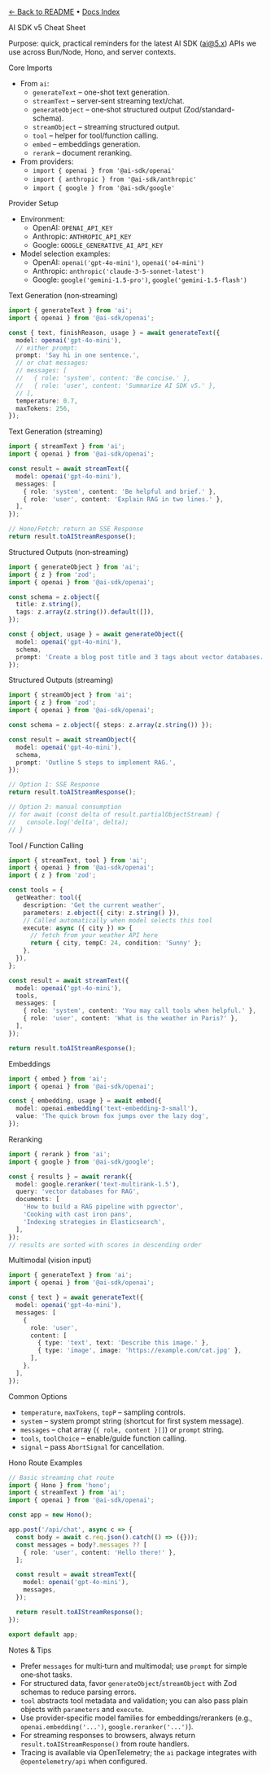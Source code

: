 [← Back to README](../README.md) • [Docs Index](./index.md)

AI SDK v5 Cheat Sheet

Purpose: quick, practical reminders for the latest AI SDK (ai@5.x) APIs we use across Bun/Node, Hono, and server contexts.

Core Imports
- From `ai`:
  - `generateText` – one-shot text generation.
  - `streamText` – server‑sent streaming text/chat.
  - `generateObject` – one‑shot structured output (Zod/standard-schema).
  - `streamObject` – streaming structured output.
  - `tool` – helper for tool/function calling.
  - `embed` – embeddings generation.
  - `rerank` – document reranking.
- From providers:
  - `import { openai } from '@ai-sdk/openai'`
  - `import { anthropic } from '@ai-sdk/anthropic'`
  - `import { google } from '@ai-sdk/google'`

Provider Setup
- Environment:
  - OpenAI: `OPENAI_API_KEY`
  - Anthropic: `ANTHROPIC_API_KEY`
  - Google: `GOOGLE_GENERATIVE_AI_API_KEY`
- Model selection examples:
  - OpenAI: `openai('gpt-4o-mini')`, `openai('o4-mini')`
  - Anthropic: `anthropic('claude-3-5-sonnet-latest')`
  - Google: `google('gemini-1.5-pro')`, `google('gemini-1.5-flash')`

Text Generation (non‑streaming)
```ts
import { generateText } from 'ai';
import { openai } from '@ai-sdk/openai';

const { text, finishReason, usage } = await generateText({
  model: openai('gpt-4o-mini'),
  // either prompt:
  prompt: 'Say hi in one sentence.',
  // or chat messages:
  // messages: [
  //   { role: 'system', content: 'Be concise.' },
  //   { role: 'user', content: 'Summarize AI SDK v5.' },
  // ],
  temperature: 0.7,
  maxTokens: 256,
});
```

Text Generation (streaming)
```ts
import { streamText } from 'ai';
import { openai } from '@ai-sdk/openai';

const result = await streamText({
  model: openai('gpt-4o-mini'),
  messages: [
    { role: 'system', content: 'Be helpful and brief.' },
    { role: 'user', content: 'Explain RAG in two lines.' },
  ],
});

// Hono/Fetch: return an SSE Response
return result.toAIStreamResponse();
```

Structured Outputs (non‑streaming)
```ts
import { generateObject } from 'ai';
import { z } from 'zod';
import { openai } from '@ai-sdk/openai';

const schema = z.object({
  title: z.string(),
  tags: z.array(z.string()).default([]),
});

const { object, usage } = await generateObject({
  model: openai('gpt-4o-mini'),
  schema,
  prompt: 'Create a blog post title and 3 tags about vector databases.',
});
```

Structured Outputs (streaming)
```ts
import { streamObject } from 'ai';
import { z } from 'zod';
import { openai } from '@ai-sdk/openai';

const schema = z.object({ steps: z.array(z.string()) });

const result = await streamObject({
  model: openai('gpt-4o-mini'),
  schema,
  prompt: 'Outline 5 steps to implement RAG.',
});

// Option 1: SSE Response
return result.toAIStreamResponse();

// Option 2: manual consumption
// for await (const delta of result.partialObjectStream) {
//   console.log('delta', delta);
// }
```

Tool / Function Calling
```ts
import { streamText, tool } from 'ai';
import { openai } from '@ai-sdk/openai';
import { z } from 'zod';

const tools = {
  getWeather: tool({
    description: 'Get the current weather',
    parameters: z.object({ city: z.string() }),
    // Called automatically when model selects this tool
    execute: async ({ city }) => {
      // fetch from your weather API here
      return { city, tempC: 24, condition: 'Sunny' };
    },
  }),
};

const result = await streamText({
  model: openai('gpt-4o-mini'),
  tools,
  messages: [
    { role: 'system', content: 'You may call tools when helpful.' },
    { role: 'user', content: 'What is the weather in Paris?' },
  ],
});

return result.toAIStreamResponse();
```

Embeddings
```ts
import { embed } from 'ai';
import { openai } from '@ai-sdk/openai';

const { embedding, usage } = await embed({
  model: openai.embedding('text-embedding-3-small'),
  value: 'The quick brown fox jumps over the lazy dog',
});
```

Reranking
```ts
import { rerank } from 'ai';
import { google } from '@ai-sdk/google';

const { results } = await rerank({
  model: google.reranker('text-multirank-1.5'),
  query: 'vector databases for RAG',
  documents: [
    'How to build a RAG pipeline with pgvector',
    'Cooking with cast iron pans',
    'Indexing strategies in Elasticsearch',
  ],
});
// results are sorted with scores in descending order
```

Multimodal (vision input)
```ts
import { generateText } from 'ai';
import { openai } from '@ai-sdk/openai';

const { text } = await generateText({
  model: openai('gpt-4o-mini'),
  messages: [
    {
      role: 'user',
      content: [
        { type: 'text', text: 'Describe this image.' },
        { type: 'image', image: 'https://example.com/cat.jpg' },
      ],
    },
  ],
});
```

Common Options
- `temperature`, `maxTokens`, `topP` – sampling controls.
- `system` – system prompt string (shortcut for first system message).
- `messages` – chat array (`{ role, content }[]`) or `prompt` string.
- `tools`, `toolChoice` – enable/guide function calling.
- `signal` – pass `AbortSignal` for cancellation.

Hono Route Examples
```ts
// Basic streaming chat route
import { Hono } from 'hono';
import { streamText } from 'ai';
import { openai } from '@ai-sdk/openai';

const app = new Hono();

app.post('/api/chat', async c => {
  const body = await c.req.json().catch(() => ({}));
  const messages = body?.messages ?? [
    { role: 'user', content: 'Hello there!' },
  ];

  const result = await streamText({
    model: openai('gpt-4o-mini'),
    messages,
  });

  return result.toAIStreamResponse();
});

export default app;
```

Notes & Tips
- Prefer `messages` for multi‑turn and multimodal; use `prompt` for simple one‑shot tasks.
- For structured data, favor `generateObject`/`streamObject` with Zod schemas to reduce parsing errors.
- `tool` abstracts tool metadata and validation; you can also pass plain objects with `parameters` and `execute`.
- Use provider‑specific model families for embeddings/rerankers (e.g., `openai.embedding('...')`, `google.reranker('...')`).
- For streaming responses to browsers, always return `result.toAIStreamResponse()` from route handlers.
- Tracing is available via OpenTelemetry; the `ai` package integrates with `@opentelemetry/api` when configured.

